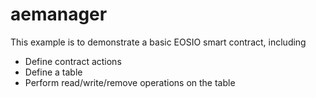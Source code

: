 # aemanager

This example is to demonstrate a basic EOSIO smart contract, including

- Define contract actions
- Define a table
- Perform read/write/remove operations on the table
